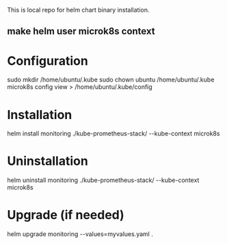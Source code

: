 This is local repo for helm chart binary installation.


make helm user microk8s context
-
# Configuration
sudo mkdir /home/ubuntu/.kube
sudo chown ubuntu /home/ubuntu/.kube
microk8s config view > /home/ubuntu/.kube/config

# Installation
helm install monitoring ./kube-prometheus-stack/ --kube-context microk8s

# Uninstallation
helm uninstall monitoring ./kube-prometheus-stack/ --kube-context microk8s

# Upgrade (if needed)
helm upgrade monitoring --values=myvalues.yaml .




